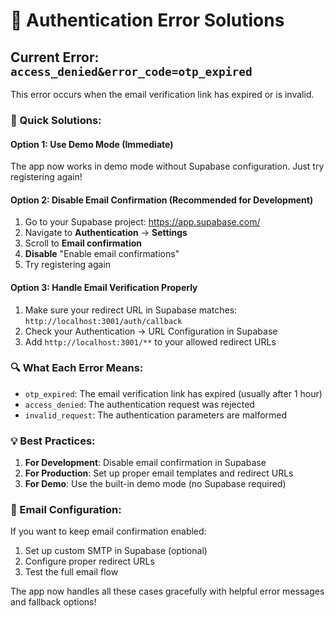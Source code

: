 # 🔧 Authentication Error Solutions

## Current Error: `access_denied&error_code=otp_expired`

This error occurs when the email verification link has expired or is invalid.

### 🚀 Quick Solutions:

#### Option 1: Use Demo Mode (Immediate)
The app now works in demo mode without Supabase configuration. Just try registering again!

#### Option 2: Disable Email Confirmation (Recommended for Development)
1. Go to your Supabase project: https://app.supabase.com/
2. Navigate to **Authentication** → **Settings**
3. Scroll to **Email confirmation**
4. **Disable** "Enable email confirmations"
5. Try registering again

#### Option 3: Handle Email Verification Properly
1. Make sure your redirect URL in Supabase matches: `http://localhost:3001/auth/callback`
2. Check your Authentication → URL Configuration in Supabase
3. Add `http://localhost:3001/**` to your allowed redirect URLs

### 🔍 What Each Error Means:

- `otp_expired`: The email verification link has expired (usually after 1 hour)
- `access_denied`: The authentication request was rejected
- `invalid_request`: The authentication parameters are malformed

### 💡 Best Practices:

1. **For Development**: Disable email confirmation in Supabase
2. **For Production**: Set up proper email templates and redirect URLs
3. **For Demo**: Use the built-in demo mode (no Supabase required)

### 📧 Email Configuration:
If you want to keep email confirmation enabled:
1. Set up custom SMTP in Supabase (optional)
2. Configure proper redirect URLs
3. Test the full email flow

The app now handles all these cases gracefully with helpful error messages and fallback options!
